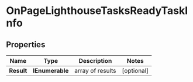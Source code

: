 # OnPageLighthouseTasksReadyTaskInfo


## Properties

| Name | Type | Description | Notes |
|------------ | ------------- | ------------- | -------------|
**Result** | **IEnumerable<OnPageLighthouseTasksReadyResultInfo>** | array of results |[optional]|